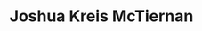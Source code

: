---
title: Joshua Kreis McTiernan
layout: people
image: 
Details:
  Website: https://mctiernanjoshua.wixsite.com/home
  Facebook: 
  Twitter: 
  Instagram: 
  LinkedIn: 
External_links:
  Joshua McTiernan Plays: https://web.archive.org/web/20220421025945/https://mctiernanjoshua.wixsite.com/home
  Joshua Kreis McTiernan Artistic Resume: https://web.archive.org/web/20220421025951/https://87a7d121-b7a1-4303-8073-97cf7a7fe335.filesusr.com/ugd/5754c5_8bf375347dbd40d08255e00ed942668e.pdf
---